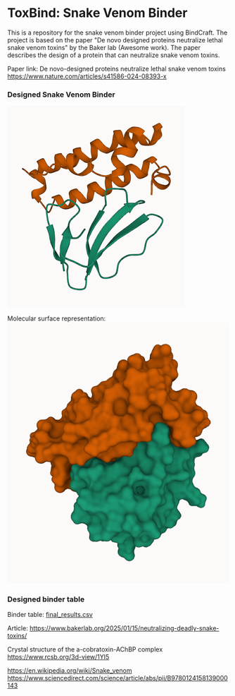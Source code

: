 # ToxBind: Snake Venom Binder

This is a repository for the snake venom binder project using BindCraft. The project is based on the paper "De novo designed proteins neutralize lethal snake venom toxins" by the Baker lab (Awesome work). The paper describes the design of a protein that can neutralize snake venom toxins.

Paper link:
De novo-designed proteins neutralize lethal snake venom toxins
https://www.nature.com/articles/s41586-024-08393-x

### Designed Snake Venom Binder

![Snake Venom - Binder Complex ](./others/images/5nq4_l84_s3585_mpnn4_model2_cartoon.png)

Molecular surface representation:
![Snake Venom - Binder Complex 2](./others/images/5nq4_l84_s3585_mpnn4_model2.png)

### Designed binder table

Binder table: [final_results.csv](./final_results.csv)

Article:
https://www.bakerlab.org/2025/01/15/neutralizing-deadly-snake-toxins/

Crystal structure of the a-cobratoxin-AChBP complex
https://www.rcsb.org/3d-view/1YI5

https://en.wikipedia.org/wiki/Snake_venom
https://www.sciencedirect.com/science/article/abs/pii/B9780124158139000143
